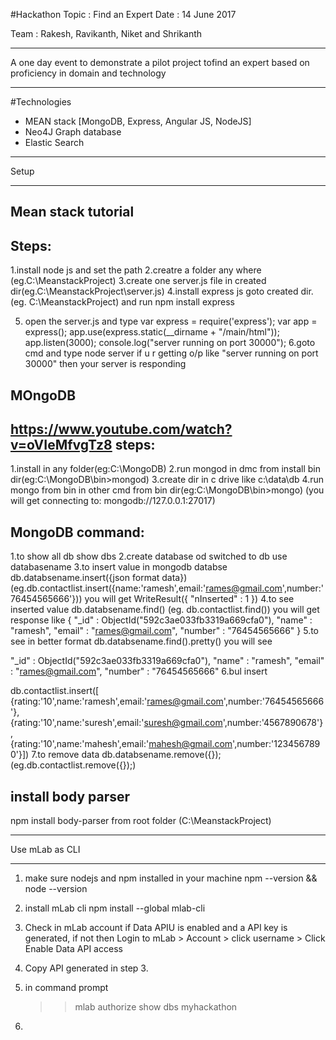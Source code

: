 #Hackathon
Topic : Find an Expert
Date  : 14 June 2017

Team  : Rakesh, Ravikanth, Niket and Shrikanth

---------------------------------------------------------------------------------------

A one day event to demonstrate a pilot project tofind an expert based on proficiency in domain and technology

---------------------------------------------------------------------------------------
#Technologies
- MEAN stack [MongoDB, Express, Angular JS, NodeJS]
- Neo4J Graph database
- Elastic Search

---------------------------------------------------------------------------------------

Setup

---------------------------------------------------------------------------------------

Mean stack tutorial
-------------------------------
Steps:
---------------------
1.install node js and set the path 
2.creatre a folder any where
(eg.C:\MeanstackProject)
3.create one server.js file in created dir(eg.C:\MeanstackProject\server.js)
4.install express js
goto created dir.(eg. C:\MeanstackProject)
and run npm install express

5. open the server.js
and type
var express = require('express');
var app = express();
app.use(express.static(__dirname + "/main/html"));
app.listen(3000);
console.log("server running on port 30000");
6.goto cmd and type node server
if u r getting o/p like "server running on port 30000"
then your server is responding

MOngoDB
----------------------
https://www.youtube.com/watch?v=oVIeMfvgTz8
steps:
-----------
1.install in any folder(eg:C:\MongoDB)
2.run mongod in dmc from install bin dir(eg:C:\MongoDB\bin>mongod)
3.create dir in c drive like c:\data\db
4.run mongo from bin in other cmd from bin dir(eg:C:\MongoDB\bin>mongo)
(you will get connecting to: mongodb://127.0.0.1:27017)

MongoDB command:
---------------------
1.to show all db
show dbs
2.create database od switched to db
use databasename
3.to insert value in mongodb databse
db.databsename.insert({json format data})
(eg.db.contactlist.insert({name:'ramesh',email:'rames@gmail.com',number:'76454565666'}))
you will get 
WriteResult({ "nInserted" : 1 })
4.to see inserted value
db.databsename.find()
(eg. db.contactlist.find())
you will get response like
{ "_id" : ObjectId("592c3ae033fb3319a669cfa0"), "name" : "ramesh", "email" : "rames@gmail.com", "number" : "76454565666" }
5.to see in better format
db.databsename.find().pretty()
you will see

 "_id" : ObjectId("592c3ae033fb3319a669cfa0"),
 "name" : "ramesh",
 "email" : "rames@gmail.com",
 "number" : "76454565666"
 6.bul insert
 
 db.contactlist.insert([
 {rating:'10',name:'ramesh',email:'rames@gmail.com',number:'76454565666'},
 {rating:'10',name:'suresh',email:'suresh@gmail.com',number:'4567890678'},
 {rating:'10',name:'mahesh',email:'mahesh@gmail.com',number:'1234567890'}])
 7.to remove data
 db.databsename.remove({});
 (eg.db.contactlist.remove({});)
 
 
 install body parser
 -----------------------
 npm install body-parser from root folder (C:\MeanstackProject)
 
 
 
 ----------------------------------------------------------------------------------------------------
 
 Use mLab as CLI
 
 ----------------------------------------------------------------------------------------------------
 1. make sure nodejs and npm installed in your machine
	npm --version && node --version
 2. install mLab cli
	npm install --global mlab-cli
 3. Check in mLab account if Data APIU is enabled and a API key is generated, if not then 
    Login to mLab > Account > click username > Click Enable Data API access
 4. Copy API generated in step 3.
 5. in command prompt
     >> mlab
	 >> authorize <API key>
	 >> show dbs
	 myhackathon

 6. 